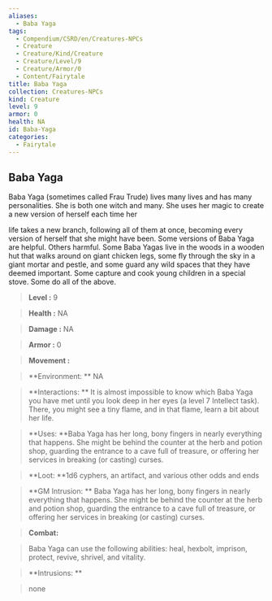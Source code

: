 ```yaml
---
aliases:
  - Baba Yaga
tags:
  - Compendium/CSRD/en/Creatures-NPCs
  - Creature
  - Creature/Kind/Creature
  - Creature/Level/9
  - Creature/Armor/0
  - Content/Fairytale
title: Baba Yaga
collection: Creatures-NPCs
kind: Creature
level: 9
armor: 0
health: NA
id: Baba-Yaga
categories:
  - Fairytale
---
```

## Baba Yaga  
  
Baba Yaga (sometimes called Frau Trude) lives many lives and has many personalities. She is both one witch and many. She uses her magic to create a new version of herself each time her
  
life takes a new branch, following all of them at once, becoming every version of herself that she might have been. Some versions of Baba Yaga are helpful. Others harmful. Some Baba Yagas live in the woods in a wooden hut that walks around on giant chicken legs, some fly through the sky in a giant mortar and pestle, and some guard any wild spaces that they have deemed important. Some capture and cook young children in a special stove. Some do all of the above.  
  

  
  
  
> **Level :** 9  
  
> **Health :** NA  
  
> **Damage :** NA  
  
> **Armor :** 0  
  
> **Movement :**   
  
> **Environment: ** NA  
  
> **Interactions: ** It is almost impossible to know which Baba Yaga you have met until you look deep in her eyes (a level 7 Intellect task). There, you might see a tiny flame, and in that flame, learn a bit about her life.  
  
> **Uses: **Baba Yaga has her long, bony fingers in nearly everything that happens. She might be behind the counter at the herb and potion shop, guarding the entrance to a cave full of treasure, or offering her services in breaking (or casting) curses.  
  
> **Loot: **1d6 cyphers, an artifact, and various other odds and ends  
  
> **GM Intrusion: ** Baba Yaga has her long, bony fingers in nearly everything that happens. She might be behind the counter at the herb and potion shop, guarding the entrance to a cave full of treasure, or offering her services in breaking (or casting) curses.  
  

  
> **Combat:** 
  
> Baba Yaga can use the following abilities: heal, hexbolt, imprison, protect, revive, shrivel, and vitality.  
  
  
  

  
> **Intrusions: ** 
  
> none  
  
